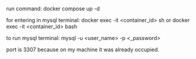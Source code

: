 run command:
docker compose up -d

for entering in mysql terminal:
docker exec -it <container_id> sh
or
docker exec -it <container_id> bash

to run mysql terminal:
mysql -u <user_name> -p <_password>

port is 3307 because on my machine it was already occupied.
